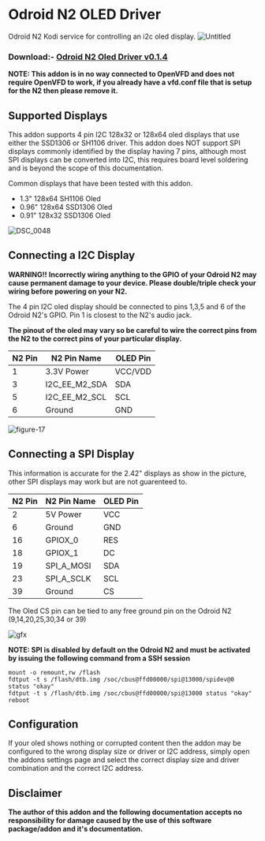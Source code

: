 # Odroid N2 OLED Driver
Odroid N2 Kodi service for controlling an i2c oled display.
![Untitled](https://user-images.githubusercontent.com/4118048/57568209-06776c80-73dc-11e9-87ea-a966197095fd.jpg)

### Download:- [Odroid N2 Oled Driver v0.1.4](https://github.com/roidy/service.odroidn2.oled/releases/download/v0.1.4/service.odroidn2.oled.zip)

__NOTE: This addon is in no way connected to OpenVFD and does not require OpenVFD to work, if you already have a vfd.conf file that is setup for the N2 then please remove it.__

## Supported Displays
This addon supports 4 pin I2C 128x32 or 128x64 oled displays that use either the SSD1306 or SH1106 driver.
This addon does NOT support SPI displays commonly identified by the display having 7 pins, although most SPI displays can be converted into I2C, this requires board level soldering and is beyond the scope of this documentation. 

Common displays that have been tested with this addon.
* 1.3" 128x64 SH1106 Oled
* 0.96" 128x64 SSD1306 Oled
* 0.91" 128x32 SSD1306 Oled

![DSC_0048](https://user-images.githubusercontent.com/4118048/57567801-9dd9c100-73d6-11e9-8ba5-455794c6b8df.JPG)

## Connecting a I2C Display
__WARNING!!__
__Incorrectly wiring anything to the GPIO of your Odroid N2 may cause permanent damage to your device. Please double/triple check your wiring before powering on your N2.__

The 4 pin I2C oled display should be connected to pins 1,3,5 and 6 of the Odroid N2's GPIO. Pin 1 is closest to the N2's audio jack.

__The pinout of the oled may vary so be careful to wire the correct pins from the N2 to the correct pins of your particular display.__

|N2 Pin|N2 Pin Name|OLED Pin|
|------|-----------|--------|
|1|3.3V Power|VCC/VDD|
|3|I2C_EE_M2_SDA|SDA|
|5|I2C_EE_M2_SCL|SCL|
|6|Ground|GND|

![figure-17](https://user-images.githubusercontent.com/4118048/57568074-3f164680-73da-11e9-8af6-2f7e831ae3ba.png)

## Connecting a SPI Display
This information is accurate for the 2.42" displays as show in the picture, other SPI displays may work but are not guarenteed to.

|N2 Pin|N2 Pin Name|OLED Pin|
|-----|-----|-----|
|2|5V Power|VCC|
|6|Ground|GND|
|16|GPIOX_0|RES|
|18|GPIOX_1|DC|
|19|SPI_A_MOSI|SDA|
|23|SPI_A_SCLK|SCL|
|39|Ground|CS|

The Oled CS pin can be tied to any free ground pin on the Odroid N2 (9,14,20,25,30,34 or 39)

![gfx](https://user-images.githubusercontent.com/4118048/87856121-b9aef000-c914-11ea-8f65-a232a480b6fc.jpg)

__NOTE: SPI is disabled by default on the Odroid N2 and must be activated by issuing the following command from a SSH session__

```
mount -o remount,rw /flash
fdtput -t s /flash/dtb.img /soc/cbus@ffd00000/spi@13000/spidev@0 status "okay"
fdtput -t s /flash/dtb.img /soc/cbus@ffd00000/spi@13000 status "okay"
reboot
```

## Configuration
If your oled shows nothing or corrupted content then the addon may be configured to the wrong display size or driver or I2C address, simply open the addons settings page and select the correct display size and driver combination and the correct I2C address.

## Disclaimer
__The author of this addon and the following documentation accepts no responsibility for damage caused by the use of this software package/addon and it's documentation.__
